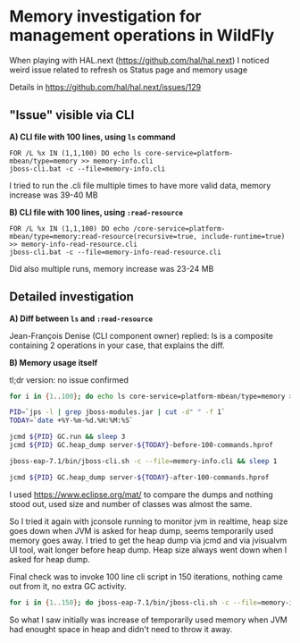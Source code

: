 Memory investigation for management operations in WildFly
========================
When playing with HAL.next (https://github.com/hal/hal.next) I noticed weird issue related to refresh os Status page and memory usage

Details in https://github.com/hal/hal.next/issues/129

"Issue" visible via CLI
------------------------
**A) CLI file with 100 lines, using `ls` command**
```
FOR /L %x IN (1,1,100) DO echo ls core-service=platform-mbean/type=memory >> memory-info.cli
jboss-cli.bat -c --file=memory-info.cli
```
I tried to run the .cli file multiple times to have more valid data, memory increase was 39-40 MB

**B) CLI file with 100 lines, using `:read-resource`**
```
FOR /L %x IN (1,1,100) DO echo /core-service=platform-mbean/type=memory:read-resource(recursive=true, include-runtime=true) >> memory-info-read-resource.cli
jboss-cli.bat -c --file=memory-info-read-resource.cli
```
Did also multiple runs,  memory increase was 23-24 MB


Detailed investigation
------------------------
**A) Diff between `ls` and `:read-resource`**

Jean-François Denise (CLI component owner) replied: ls is a composite containing 2 operations in your case, that explains the diff.

**B) Memory usage itself**

tl;dr version: no issue confirmed

```bash
for i in {1..100}; do echo ls core-service=platform-mbean/type=memory >> memory-info.cli; done

PID=`jps -l | grep jboss-modules.jar | cut -d" " -f 1`
TODAY=`date +%Y-%m-%d.%H:%M:%S`

jcmd ${PID} GC.run && sleep 3
jcmd ${PID} GC.heap_dump server-${TODAY}-before-100-commands.hprof

jboss-eap-7.1/bin/jboss-cli.sh -c --file=memory-info.cli && sleep 1

jcmd ${PID} GC.heap_dump server-${TODAY}-after-100-commands.hprof
```
I used https://www.eclipse.org/mat/ to compare the dumps and nothing stood out, used size and number of classes was almost the same.

So I tried it again with jconsole running to monitor jvm in realtime, heap size goes down when JVM is asked for heap dump, seems temporarily used memory goes away. I tried to get the heap dump via jcmd and via jvisualvm UI tool, wait longer before heap dump. Heap size always went down when I asked for heap dump.

Final check was to invoke 100 line cli script in 150 iterations, nothing came out from it, no extra GC activity.
```bash
for i in {1..150}; do jboss-eap-7.1/bin/jboss-cli.sh -c --file=memory-info.cli 1>/dev/null; sleep 1;  done
```

So what I saw initially was increase of temporarily used memory when JVM had enought space in heap and didn't need to throw it away. 